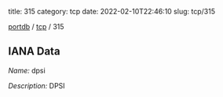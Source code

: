 title: 315
category: tcp
date: 2022-02-10T22:46:10
slug: tcp/315

[portdb](/) / [tcp](/category/tcp.html) / 315


## IANA Data

_Name:_ dpsi

_Description:_ DPSI

